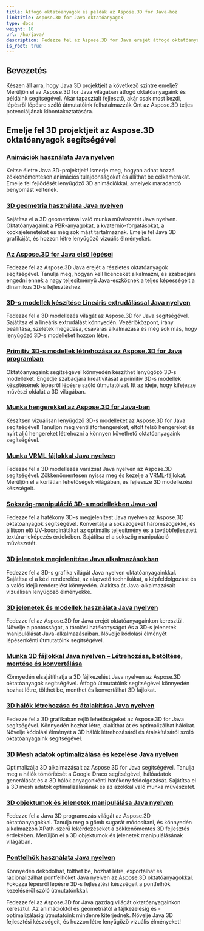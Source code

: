 ```yaml
---
title: Átfogó oktatóanyagok és példák az Aspose.3D for Java-hoz
linktitle: Aspose.3D for Java oktatóanyagok
type: docs
weight: 10
url: /hu/java/
description: Fedezze fel az Aspose.3D for Java erejét átfogó oktatóanyagokon keresztül. Emelje fel Java 3D-projektjeit animációkkal, geometriával, licenceléssel és sok mással kapcsolatos oktatóanyagokkal!
is_root: true
---
```

## Bevezetés

Készen áll arra, hogy Java 3D projektjeit a következő szintre emelje? Merüljön el az Aspose.3D for Java világában átfogó oktatóanyagaink és példáink segítségével. Akár tapasztalt fejlesztő, akár csak most kezdi, lépésről lépésre szóló útmutatóink felhatalmazzák Önt az Aspose.3D teljes potenciáljának kibontakoztatására.

## Emelje fel 3D projektjeit az Aspose.3D oktatóanyagok segítségével

### [Animációk használata Java nyelven](./animations/)

Keltse életre Java 3D-projektjeit! Ismerje meg, hogyan adhat hozzá zökkenőmentesen animációs tulajdonságokat és állíthat be célkamerákat. Emelje fel fejlődését lenyűgöző 3D animációkkal, amelyek maradandó benyomást keltenek.

### [3D geometria használata Java nyelven](./geometry/)

Sajátítsa el a 3D geometriával való munka művészetét Java nyelven. Oktatóanyagaink a PBR-anyagokat, a kvaternió-forgatásokat, a kockajeleneteket és még sok mást tartalmaznak. Emelje fel Java 3D grafikáját, és hozzon létre lenyűgöző vizuális élményeket.

### [Az Aspose.3D for Java első lépései](./licensing/)

Fedezze fel az Aspose.3D Java erejét a részletes oktatóanyagok segítségével. Tanulja meg, hogyan kell licenceket alkalmazni, és szabadjára engedni ennek a nagy teljesítményű Java-eszköznek a teljes képességeit a dinamikus 3D-s fejlesztéshez.

### [3D-s modellek készítése Lineáris extrudálással Java nyelven](./linear-extrusion/)

Fedezze fel a 3D modellezés világát az Aspose.3D for Java segítségével. Sajátítsa el a lineáris extrudálást könnyedén. Vezérlőközpont, irány beállítása, szeletek megadása, csavarás alkalmazása és még sok más, hogy lenyűgöző 3D-s modelleket hozzon létre.

### [Primitív 3D-s modellek létrehozása az Aspose.3D for Java programban](./primitive-3d-models/)

Oktatóanyagaink segítségével könnyedén készíthet lenyűgöző 3D-s modelleket. Engedje szabadjára kreativitását a primitív 3D-s modellek készítésének lépésről lépésre szóló útmutatóival. Itt az ideje, hogy kifejezze művészi oldalát a 3D világában.

### [Munka hengerekkel az Aspose.3D for Java-ban](./cylinders/)

Készítsen vizuálisan lenyűgöző 3D-s modelleket az Aspose.3D for Java segítségével! Tanuljon meg ventilátorhengereket, eltolt felső hengereket és nyírt aljú hengereket létrehozni a könnyen követhető oktatóanyagaink segítségével.

### [Munka VRML fájlokkal Java nyelven](./vrml-files/)

Fedezze fel a 3D modellezés varázsát Java nyelven az Aspose.3D segítségével. Zökkenőmentesen nyissa meg és kezelje a VRML-fájlokat. Merüljön el a korlátlan lehetőségek világában, és fejlessze 3D modellezési készségeit.

### [Sokszög-manipuláció 3D-s modellekben Java-val](./polygon/)

Fedezze fel a hatékony 3D-s megjelenítést Java nyelven az Aspose.3D oktatóanyagok segítségével. Konvertálja a sokszögeket háromszögekké, és állítson elő UV-koordinátákat az optimális teljesítmény és a továbbfejlesztett textúra-leképezés érdekében. Sajátítsa el a sokszög manipuláció művészetét.

### [3D jelenetek megjelenítése Java alkalmazásokban](./rendering-3d-scenes/)

Fedezze fel a 3D-s grafika világát Java nyelven oktatóanyagainkkal. Sajátítsa el a kézi renderelést, az alapvető technikákat, a képfeldolgozást és a valós idejű renderelést könnyedén. Alakítsa át Java-alkalmazásait vizuálisan lenyűgöző élményekké.

### [3D jelenetek és modellek használata Java nyelven](./3d-scenes-and-models/)

Fedezze fel az Aspose.3D for Java erejét oktatóanyagainkon keresztül. Növelje a pontosságot, a tárolási hatékonyságot és a 3D-s jelenetek manipulálását Java-alkalmazásaiban. Növelje kódolási élményét lépésenkénti útmutatóink segítségével.

### [Munka 3D fájlokkal Java nyelven – Létrehozása, betöltése, mentése és konvertálása](./load-and-save/)

Könnyedén elsajátíthatja a 3D fájlkezelést Java nyelven az Aspose.3D oktatóanyagok segítségével. Átfogó útmutatóink segítségével könnyedén hozhat létre, tölthet be, menthet és konvertálhat 3D fájlokat.

### [3D hálók létrehozása és átalakítása Java nyelven](./transforming-3d-meshes/)

Fedezze fel a 3D grafikában rejlő lehetőségeket az Aspose.3D for Java segítségével. Könnyedén hozhat létre, alakíthat át és optimalizálhat hálókat. Növelje kódolási élményét a 3D hálók létrehozásáról és átalakításáról szóló oktatóanyagaink segítségével.

### [3D Mesh adatok optimalizálása és kezelése Java nyelven](./3d-mesh-data/)

Optimalizálja 3D alkalmazásait az Aspose.3D for Java segítségével. Tanulja meg a hálók tömörítését a Google Draco segítségével, hálóadatok generálását és a 3D hálók anyagonkénti hatékony feldolgozását. Sajátítsa el a 3D mesh adatok optimalizálásának és az azokkal való munka művészetét.

### [3D objektumok és jelenetek manipulálása Java nyelven](./3d-objects-and-scenes/)

Fedezze fel a Java 3D programozás világát az Aspose.3D oktatóanyagokkal. Tanulja meg a gömb sugarát módosítani, és könnyedén alkalmazzon XPath-szerű lekérdezéseket a zökkenőmentes 3D fejlesztés érdekében. Merüljön el a 3D objektumok és jelenetek manipulálásának világában.

### [Pontfelhők használata Java nyelven](./point-clouds/)

Könnyedén dekódolhat, tölthet be, hozhat létre, exportálhat és racionalizálhat pontfelhőket Java nyelven az Aspose.3D oktatóanyagokkal. Fokozza lépésről lépésre 3D-s fejlesztési készségeit a pontfelhők kezeléséről szóló útmutatónkkal.

Fedezze fel az Aspose.3D for Java gazdag világát oktatóanyagainkon keresztül. Az animációktól és geometriától a fájlkezelésig és -optimalizálásig útmutatóink mindenre kiterjednek. Növelje Java 3D fejlesztési készségeit, és hozzon létre lenyűgöző vizuális élményeket!